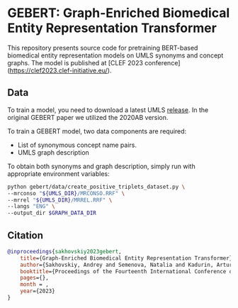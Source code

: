 # GEBERT: Graph-Enriched Biomedical Entity Representation Transformer

This repository presents source code for pretraining BERT-based biomedical entity representation models on UMLS synonyms and concept graphs. The model is published at [CLEF 2023 conference] (https://clef2023.clef-initiative.eu/). 

## Data

To train a model, you need to download a latest UMLS [release](https://www.nlm.nih.gov/research/umls/licensedcontent/umlsknowledgesources.html). In the original GEBERT paper we utilized the 2020AB version.

To train a GEBERT model, two data components are required:

* List of synonymous concept name pairs. 
* UMLS graph description

To obtain both synonyms and graph description, simply run with appropriate environment variables:

```bash
python gebert/data/create_positive_triplets_dataset.py \
--mrconso "${UMLS_DIR}/MRCONSO.RRF" \
--mrrel "${UMLS_DIR}/MRREL.RRF" \
--langs "ENG" \
--output_dir $GRAPH_DATA_DIR 
```

## Citation

```bibtex
@inproceedings{sakhovskiy2023gebert,
	title={Graph-Enriched Biomedical Entity Representation Transformer},
	author={Sakhovskiy, Andrey and Semenova, Natalia and Kadurin, Artur and Tutubalina, Elena},
	booktitle={Proceedings of the Fourteenth International Conference of the CLEF Association (CLEF 2023)},
	pages={},
	month = ,
	year={2023}
}
```
